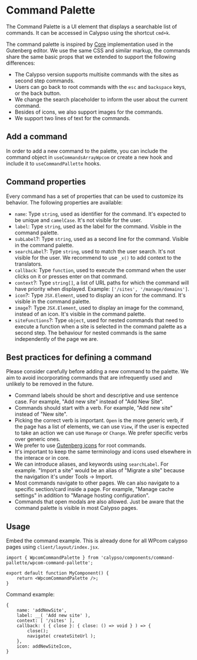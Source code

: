 # Command Palette

The Command Palette is a UI element that displays a searchable list of commands. It can be accessed in Calypso using the shortcut `cmd+k`.

The command palette is inspired by [Core](https://github.com/WordPress/gutenberg/blob/trunk/packages/commands/README.md) implementation used in the Gutenberg editor. We use the same CSS and similar markup, the commands share the same basic props that we extended to support the following differences:

- The Calypso version supports multisite commands with the sites as second step commands.
- Users can go back to root commands with the `esc` and `backspace` keys, or the back button.
- We change the search placeholder to inform the user about the current command.
- Besides of icons, we also support images for the commands.
- We support two lines of text for the commands.

## Add a command

In order to add a new command to the palette, you can include the command object in `useCommandsArrayWpcom` or create a new hook and include it to `useCommandPallette` hooks.

## Command properties

Every command has a set of properties that can be used to customize its behavior. The following properties are available:

- `name`: Type `string`, used as identifier for the command. It's expected to be unique and `camelCase`. It's not visible for the user.
- `label`: Type `string`, used as the label for the command. Visible in the command palette.
- `subLabel`?: Type `string`, used as a second line for the command. Visible in the command palette.
- `searchLabel`?: Type `string`, used to match the user search. It's not visible for the user. We recommend to use `_x()` to add context to the translators.
- `callback`: Type `function`, used to execute the command when the user clicks on it or presses enter on that command.
- `context`?: Type `string[]`, a list of URL paths for which the command will have priority when displayed. Example: `['/sites', '/manage/domains']`.
- `icon`?: Type `JSX.Element`, used to display an icon for the command. It's visible in the command palette.
- `image`?: Type `JSX.Element`, used to display an image for the command, instead of an icon. It's visible in the command palette.
- `siteFunctions`?: Type `object`, used for nested commands that need to execute a function when a site is selected in the command palette as a second step. The behaviour for nested commands is the same independently of the page we are.

## Best practices for defining a command

Please consider carefully before adding a new command to the palette. We aim to avoid incorporating commands that are infrequently used and unlikely to be removed in the future.

- Command labels should be short and descriptive and use sentence case. For example, "Add new site" instead of "Add New Site".
- Commands should start with a verb. For example, "Add new site" instead of "New site".
- Picking the correct verb is important. `Open` is the more generic verb, if the page has a list of elements, we can use `View`, if the user is expected to take an action we can use `Manage` or `Change`. We prefer specific verbs over generic ones.
- We prefer to use [Gutenberg icons](https://wordpress.github.io/gutenberg/?path=/story/icons-icon--library) for root commands.
- It's important to keep the same terminology and icons used elsewhere in the interace or in core.
- We can introduce aliases, and keywords using `searchLabel`. For example. "Import a site" would be an alias of "Migrate a site" because the navigation it's under Tools → Import.
- Most commands navigate to other pages. We can also navigate to a specific section/card inside a page. For example, "Manage cache settings" in addition to "Manage hosting configuration".
- Commands that open modals are also allowed. Just be aware that the command palette is visible in most Calypso pages.

## Usage

Embed the command example. This is already done for all WPcom calypso pages using `client/layout/index.jsx`.

```tsx
import { WpcomCommandPalette } from 'calypso/components/command-pallette/wpcom-command-pallette';

export default function MyComponent() {
	return <WpcomCommandPalette />;
}
```

Command example:

```
{
	name: 'addNewSite',
	label: __( 'Add new site' ),
	context: [ '/sites' ],
	callback: ( { close }: { close: () => void } ) => {
		close();
		navigate( createSiteUrl );
	},
	icon: addNewSiteIcon,
}
```
